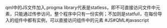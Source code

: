 qml中的JS文件加入.progma library代表是statless，即不可直接访问文件中元素，只能通过传参访问，整个程序中只有一份实例；不加则是statfull，在每份导入的组件中都有实例，可以直接访问组件中的元素 #JS#QML#javascript